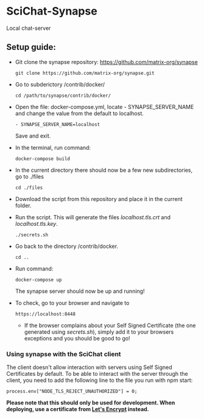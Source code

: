 # SciChat-Synapse
Local chat-server

## Setup guide:

- Git clone the synapse repository: https://github.com/matrix-org/synapse

  ```
  git clone https://github.com/matrix-org/synapse.git
  ```

- Go to subderictory /contrib/docker/

  ```
  cd /path/to/synapse/contrib/docker/
  ```

- Open the file: docker-compose.yml, locate - SYNAPSE_SERVER_NAME and change the value from the default to localhost.

  ```
  - SYNAPSE_SERVER_NAME=localhost
  ```
  
  Save and exit.
  
- In the terminal, run command:
  ```
  docker-compose build
  ```
  
- In the current directory there should now be a few new subdirectories, go to ./files
  ```
  cd ./files
  ```
- Download the script from this repository and place it in the current folder.

- Run the script. This will generate the files *localhost.tls.crt* and *localhost.tls.key*.
  ```
  ./secrets.sh
  ```
  
- Go back to the directory /contrib/docker.
  ```
  cd ..
  ```

- Run command:
  ```
  docker-compose up
  ```

  The synapse server should now be up and running!

- To check, go to your browser and navigate to
  ```
  https://localhost:8448
  ```
  - If the browser complains about your Self Signed Certificate (the one generated using *secrets.sh*), simply add it to your browsers exceptions and you should be good to go!
  
  
### Using synapse with the SciChat client

The client doesn't allow interaction with servers using Self Signed Certificates by default. To be able to interact with the server through the client, you need to add the following line to the file you run with npm start:
```
process.env["NODE_TLS_REJECT_UNAUTHORIZED"] = 0;
```

**Please note that this should only be used for development. When deploying, use a certificate from [Let's Encrypt](https://letsencrypt.org/) instead.**
